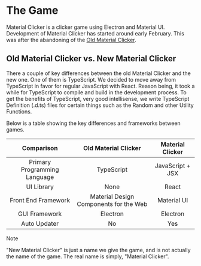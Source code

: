# The Game
Material Clicker is a clicker game using Electron and Material UI. Development of Material
Clicker has started around early February. This was after the abandoning of the
[Old Material Clicker](https://github.com/WeAreDevs/OldMaterialClicker/).

## Old Material Clicker vs. New Material Clicker
There a couple of key differences between the old Material Clicker and the new one. One of
them is TypeScript. We decided to move away from TypeScript in favor for regular
JavaScript with React. Reason being, it took a while for TypeScript to compile and build
in the development process. To get the benefits of TypeScript, very good intellisense, we
write TypeScript Definition (.d.ts) files for certain things such as the Random and other
Utility Functions.

Below is a table showing the key differences and frameworks  between games.

|          Comparison          |          Old Material Clicker          | Material Clicker       |
|:----------------------------:|:--------------------------------------:|:----------------------:|
| Primary Programming Language |               TypeScript               |    JavaScript + JSX    |
|          UI Library          |                  None                  |       React            |
|      Front End Framework     | Material Design Components for the Web |    Material UI         |
|         GUI Framework        |                Electron                |     Electron           |
|        Auto Updater          |                   No                   |        Yes             |

> [!NOTE]
> "New Material Clicker" is just a name we give the game, and is not actually the name of
> the game. The real name is simply, "Material Clicker".

